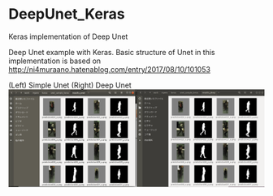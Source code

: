 # DeepUnet_Keras
Keras implementation of Deep Unet

Deep Unet example with Keras.
Basic structure of Unet in this implementation is based on
http://ni4muraano.hatenablog.com/entry/2017/08/10/101053


(Left) Simple Unet  (Right)  Deep Unet
![Results](https://github.com/TKouyama/DeepUnet_Keras/blob/images/Sample_result_unet_deep.png)

